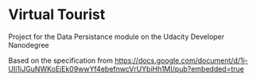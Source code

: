 # Virtual Tourist

Project for the Data Persistance module on the Udacity Developer Nanodegree

Based on the specification from
https://docs.google.com/document/d/1j-UIi1jJGuNWKoEjEk09wwYf4ebefnwcVrUYbiHh1MI/pub?embedded=true
